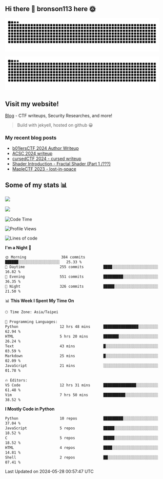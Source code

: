 ## Hi there 👋 bronson113 here 🌞
<div align="center">

![GitHub Snake Light](https://raw.githubusercontent.com/bronson113/bronson113/snake/github-snake.svg#gh-light-mode-only)

![GitHub Snake dark](https://raw.githubusercontent.com/bronson113/bronson113/snake/github-snake-dark.svg#gh-dark-mode-only)

</div>

## Visit my website!
[Blog](https://bronson113.github.io/) - CTF writeups, Security Researches, and more! 

> Build with jekyell, hosted on github 😀

### My recent blog posts

<!-- BLOG-POST-LIST:START -->
- [b01lersCTF 2024 Author Writeup](http://blog.bronson113.org/2024/04/15/b01lersctf-2024-author-writeup.html)
- [ACSC 2024 writeup](http://blog.bronson113.org/2024/04/03/acsc-2024-writeup.html)
- [cursedCTF 2024 - cursed writeup](http://blog.bronson113.org/2024/04/03/cursed.html)
- [Shader Introduction - Fractal Shader &lpar;Part 1 /???&rpar;](http://blog.bronson113.org/2024/03/12/shader-introduction-fractal-shader-part-1.html)
- [MapleCTF 2023 - lost-in-space](http://blog.bronson113.org/2023/10/03/maplectf-2023-lost-in-space.html)
<!-- BLOG-POST-LIST:END -->

## Some of my stats 📊
![](https://github-readme-stats-sigma-five.vercel.app/api?username=bronson113&theme=transparent&show_icons=true)

![](https://github-readme-stats-sigma-five.vercel.app/api/top-langs/?username=bronson113&theme=transparent&layout=compact&card_width=445)



<!--START_SECTION:waka-->
![Code Time](http://img.shields.io/badge/Code%20Time-602%20hrs%2028%20mins-blue)

![Profile Views](http://img.shields.io/badge/Profile%20Views-0-blue)

![Lines of code](https://img.shields.io/badge/From%20Hello%20World%20I%27ve%20Written-839.5%20thousand%20lines%20of%20code-blue)

**I'm a Night 🦉** 

```text
🌞 Morning                384 commits         ██████░░░░░░░░░░░░░░░░░░░   25.33 % 
🌆 Daytime                255 commits         ████░░░░░░░░░░░░░░░░░░░░░   16.82 % 
🌃 Evening                551 commits         █████████░░░░░░░░░░░░░░░░   36.35 % 
🌙 Night                  326 commits         █████░░░░░░░░░░░░░░░░░░░░   21.50 % 
```


📊 **This Week I Spent My Time On** 

```text
🕑︎ Time Zone: Asia/Taipei

💬 Programming Languages: 
Python                   12 hrs 48 mins      ████████████████░░░░░░░░░   62.94 % 
HTML                     5 hrs 20 mins       ███████░░░░░░░░░░░░░░░░░░   26.24 % 
Text                     43 mins             █░░░░░░░░░░░░░░░░░░░░░░░░   03.59 % 
Markdown                 25 mins             █░░░░░░░░░░░░░░░░░░░░░░░░   02.09 % 
JavaScript               21 mins             ░░░░░░░░░░░░░░░░░░░░░░░░░   01.78 % 

🔥 Editors: 
VS Code                  12 hrs 31 mins      ███████████████░░░░░░░░░░   61.48 % 
Vim                      7 hrs 50 mins       ██████████░░░░░░░░░░░░░░░   38.52 % 
```

**I Mostly Code in Python** 

```text
Python                   10 repos            █████████░░░░░░░░░░░░░░░░   37.04 % 
JavaScript               5 repos             █████░░░░░░░░░░░░░░░░░░░░   18.52 % 
C                        5 repos             █████░░░░░░░░░░░░░░░░░░░░   18.52 % 
HTML                     4 repos             ████░░░░░░░░░░░░░░░░░░░░░   14.81 % 
Shell                    2 repos             ██░░░░░░░░░░░░░░░░░░░░░░░   07.41 % 
```




 Last Updated on 2024-05-28 00:57:47 UTC
<!--END_SECTION:waka-->
